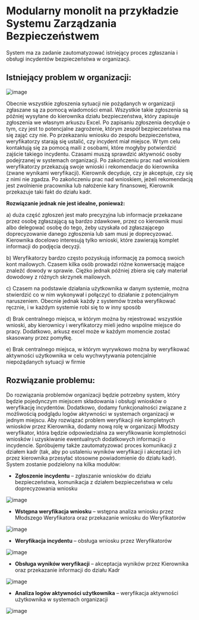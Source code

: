 # Modularny monolit na przykładzie Systemu Zarządzania Bezpieczeństwem

System ma za zadanie zautomatyzować istniejący proces zgłaszania i obsługi incydentów bezpieczeństwa w organizacji. 
 
## Istniejący problem w organizacji:
![image](https://user-images.githubusercontent.com/15632464/102141472-277a2c00-3e61-11eb-89a8-156ac2c7aa67.png)

Obecnie wszystkie zgłoszenia sytuacji nie pożądanych w organizacji zgłaszane są za pomocą wiadomości email. Wszystkie takie zgłoszenia są później wysyłane do kierownika działu bezpieczeństwa, który zapisuje zgłoszenia we własnym arkuszu Excel. Po zapisaniu zgłoszenia decyduje o tym, czy jest to potencjalne zagrożenie, którym zespół bezpieczeństwa ma się zająć czy nie. 
Po przekazaniu wniosku do zespołu bezpieczeństwa, weryfikatorzy starają się ustalić, czy incydent miał miejsce. W tym celu kontaktują się za pomocą maili z osobami, które mogłyby potwierdzić zajście takiego incydentu. Czasami muszą sprawdzić aktywność osoby podejrzanej w systemach organizacji. 
Po zakończeniu prac nad wnioskiem weryfikatorzy przekazują swoje wnioski i rekomendacje do kierownika (zwane wynikami weryfikacji). Kierownik decyduje, czy je akceptuje, czy się z nimi nie zgadza. 
Po zakończeniu prac nad wnioskiem, jeżeli rekomendacją jest zwolnienie pracownika lub nałożenie kary finansowej, Kierownik przekazuje taki fakt do działu kadr.

<b>Rozwiązanie jednak nie jest idealne, ponieważ: </b>

a)	duża część zgłoszeń jest mało precyzyjna lub informacje przekazane przez osobę zgłaszającą są bardzo zdawkowe, przez co kierownik musi albo delegować osobę do tego, żeby uzyskała od zgłaszającego doprecyzowanie danego zgłoszenia lub sam musi je doprecyzować. Kierownika docelowo interesują tylko wnioski, które zawierają komplet informacji do podjęcia decyzji.

b)	Weryfikatorzy bardzo często pozyskują informację za pomocą swoich kont mailowych. Czasem kilka osób prowadzi różne konwersację mające znaleźć dowody w sprawie. Ciężko jednak później zbiera się cały materiał dowodowy z różnych skrzynek mailowych.

c)	Czasem na podstawie działania użytkownika w danym systemie, można stwierdzić co w nim wykonywał i połączyć to działanie z potencjalnym naruszeniem. Obecnie jednak każdy z systemów trzeba weryfikować ręcznie, i w każdym systemie robi się to w inny sposób

d)	Brak centralnego miejsca, w którym można by rejestrować wszystkie wnioski, aby kierownicy i weryfikatorzy mieli jedno wspólne miejsce do pracy. Dodatkowo, arkusz excel może w każdym momencie zostać skasowany przez pomyłkę.  

e)	Brak centralnego miejsca, w którym wyrywkowo można by weryfikować aktywności użytkownika w celu wychwytywania potencjalnie niepożądanych sytuacji w firmie 

## Rozwiązanie problemu: 

Do rozwiązania problemów organizacji będzie potrzebny system, który będzie pojedynczym miejscem składowania i obsługi wniosków o weryfikację incydentów. Dodatkowo, dodamy funkcjonalności związane z możliwością podglądu logów aktywności w systemach organizacji w jednym miejscu. 
Aby rozwiązać problem weryfikacji nie kompletnych wniosków przez Kierownika, dodamy nową rolę w organizacji Młodszy weryfikator, która będzie odpowiedzialna za weryfikowanie kompletności wniosków i uzyskiwanie ewentualnych dodatkowych informacji o incydencie. 
Spróbujemy także zautomatyzować proces komunikacji z działem kadr (tak, aby po ustaleniu wyników weryfikacji i akceptacji ich przez kierownika przesyłać stosowne powiadomienie do działu kadr).
System zostanie podzielony na kilka modułów:

- <b>Zgłoszenie incydentu</b> – zgłaszanie wniosków do działu bezpieczeństwa, komunikacja z działem bezpieczeństwa w celu doprecyzowania wniosku

![image](https://user-images.githubusercontent.com/15632464/102141613-61e3c900-3e61-11eb-81ac-1a29ed19b8ee.png)

- <b>Wstępna weryfikacja wniosku</b> – wstępna analiza wniosku przez Młodszego Weryfikatora oraz przekazanie wniosku do Weryfikatorów

![image](https://user-images.githubusercontent.com/15632464/102141636-6f00b800-3e61-11eb-9f45-552009e26ec5.png)

- <b>Weryfikacja incydentu</b> – obsługa wniosku przez Weryfikatorów

![image](https://user-images.githubusercontent.com/15632464/102141656-79bb4d00-3e61-11eb-8d73-a1ffc82f6718.png)

- <b>Obsługa wyników weryfikacji</b> – akceptacja wyników przez Kierownika oraz przekazanie informacji do działu Kadr

![image](https://user-images.githubusercontent.com/15632464/102141679-85a70f00-3e61-11eb-854c-b71590a8d888.png)

- <b>Analiza logów aktywności użytkownika</b> – weryfikacja aktywności użytkownika w systemach organizacji

![image](https://user-images.githubusercontent.com/15632464/102141712-948dc180-3e61-11eb-9dcf-89685d9eac95.png)
